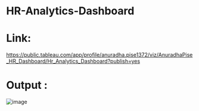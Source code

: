 # HR-Analytics-Dashboard

# Link:

https://public.tableau.com/app/profile/anuradha.pise1372/viz/AnuradhaPise_HR_Dashboard/Hr_Analytics_Dashboard?publish=yes

# Output :

![image](https://github.com/Anuradha-Pise/HR-Analytics-Dashboard/assets/70841033/576b8438-1551-4965-89c0-403266b45b38)

